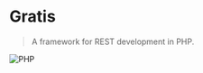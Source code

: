 # Gratis
> A framework for REST development in PHP.

![PHP](https://img.shields.io/badge/php-%23777BB4.svg?style=for-the-badge&logo=php&logoColor=white)